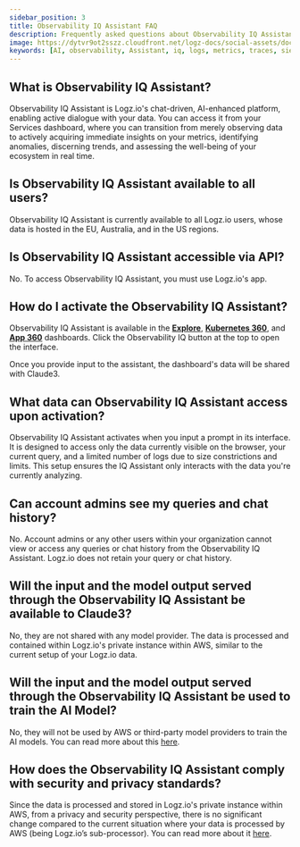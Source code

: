 ```yaml
---
sidebar_position: 3
title: Observability IQ Assistant FAQ
description: Frequently asked questions about Observability IQ Assistant
image: https://dytvr9ot2sszz.cloudfront.net/logz-docs/social-assets/docs-social.jpg
keywords: [AI, observability, Assistant, iq, logs, metrics, traces, siem, insights, analysis, services, logz.io]
---
```


## What is Observability IQ Assistant?

Observability IQ Assistant is Logz.io's chat-driven, AI-enhanced platform, enabling active dialogue with your data. You can access it from your Services dashboard, where you can transition from merely observing data to actively acquiring immediate insights on your metrics, identifying anomalies, discerning trends, and assessing the well-being of your ecosystem in real time.

## Is Observability IQ Assistant available to all users?

Observability IQ Assistant is currently available to all Logz.io users, whose data is hosted in the EU, Australia, and in the US regions.

## Is Observability IQ Assistant accessible via API?

No. To access Observability IQ Assistant, you must use Logz.io's app.

## How do I activate the Observability IQ Assistant?

Observability IQ Assistant is available in the **[Explore](https://app.logz.io/#/dashboard/explore)**, **[Kubernetes 360](https://app.logz.io/#/dashboard/observability/k8s360)**, and **[App 360](https://app.logz.io/#/dashboard/spm/services/table)** dashboards. Click the Observability IQ button at the top to open the interface.

Once you provide input to the assistant, the dashboard's data will be shared with Claude3.


## What data can Observability IQ Assistant access upon activation?

Observability IQ Assistant activates when you input a prompt in its interface. It is designed to access only the data currently visible on the browser, your current query, and a limited number of logs due to size constrictions and limits. This setup ensures the IQ Assistant only interacts with the data you're currently analyzing.

## Can account admins see my queries and chat history?

No. Account admins or any other users within your organization cannot view or access any queries or chat history from the Observability IQ Assistant. Logz.io does not retain your query or chat history. 

## Will the input and the model output served through the Observability IQ Assistant be available to Claude3?

No, they are not shared with any model provider. The data is processed and contained within Logz.io's private instance within AWS, similar to the current setup of your Logz.io data. 

## Will the input and the model output served through the Observability IQ Assistant be used to train the AI Model? ​

No, they will not be used by AWS or third-party model providers to train the AI models. You can read more about this [here](https://aws.amazon.com/bedrock/faqs/#product-faqs#bedrock-faqs#security-and-privacy).

## How does the Observability IQ Assistant comply with security and privacy standards?

Since the data is processed and stored in Logz.io's private instance within AWS, from a privacy and security perspective, there is no significant change compared to the current situation where your data is processed by AWS (being Logz.io’s sub-processor). You can read more about it [here](https://aws.amazon.com/bedrock/faqs/#product-faqs#bedrock-faqs#general:~:text=Why%20should%20I%20use%20Amazon%20Bedrock%3F).